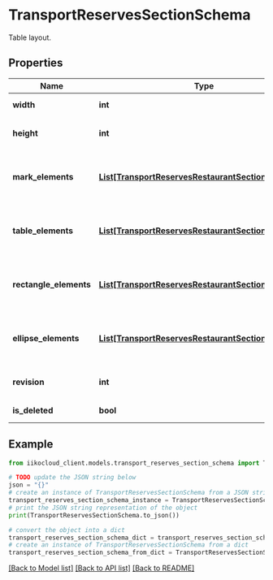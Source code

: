 # TransportReservesSectionSchema

Table layout.

## Properties

Name | Type | Description | Notes
------------ | ------------- | ------------- | -------------
**width** | **int** | Layout width in px. | 
**height** | **int** | Layout height in px. | 
**mark_elements** | [**List[TransportReservesRestaurantSectionMark]**](TransportReservesRestaurantSectionMark.md) | Collection of restaurant section marks. | 
**table_elements** | [**List[TransportReservesRestaurantSectionTable]**](TransportReservesRestaurantSectionTable.md) | Collection of restaurant section tables. | 
**rectangle_elements** | [**List[TransportReservesRestaurantSectionRectangle]**](TransportReservesRestaurantSectionRectangle.md) | Collection of restaurant section rectangles. | 
**ellipse_elements** | [**List[TransportReservesRestaurantSectionEllipse]**](TransportReservesRestaurantSectionEllipse.md) | Collection of restaurant section ellipses. | 
**revision** | **int** | Last modified time. | 
**is_deleted** | **bool** | Is schema deleted. | 

## Example

```python
from iikocloud_client.models.transport_reserves_section_schema import TransportReservesSectionSchema

# TODO update the JSON string below
json = "{}"
# create an instance of TransportReservesSectionSchema from a JSON string
transport_reserves_section_schema_instance = TransportReservesSectionSchema.from_json(json)
# print the JSON string representation of the object
print(TransportReservesSectionSchema.to_json())

# convert the object into a dict
transport_reserves_section_schema_dict = transport_reserves_section_schema_instance.to_dict()
# create an instance of TransportReservesSectionSchema from a dict
transport_reserves_section_schema_from_dict = TransportReservesSectionSchema.from_dict(transport_reserves_section_schema_dict)
```
[[Back to Model list]](../README.md#documentation-for-models) [[Back to API list]](../README.md#documentation-for-api-endpoints) [[Back to README]](../README.md)


